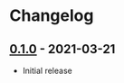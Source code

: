 # Changelog

## [0.1.0] - 2021-03-21

- Initial release

<!-- http://keepachangelog.com/ -->

<!-- [0.1.1]: https://github.com/AKA-MostHappyMan/hong-pages/compare/v0.1.0...v0.1.1 -->
[0.1.0]: https://github.com/AKA-MostHappyMan/hong-pages/releases/tag/v0.1.0
